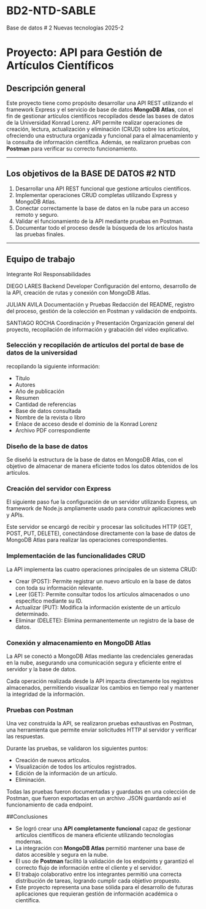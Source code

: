 # BD2-NTD-SABLE
Base de datos # 2 Nuevas tecnologías 2025-2

# Proyecto: API para Gestión de Artículos Científicos

## Descripción general

Este proyecto tiene como propósito desarrollar una API REST utilizando el framework Express y el servicio de base de datos **MongoDB Atlas**, con el fin de gestionar artículos científicos recopilados desde las bases de datos de la Universidad Konrad Lorenz. API permite realizar operaciones de creación, lectura, actualización y eliminación (CRUD) sobre los artículos, ofreciendo una estructura organizada y funcional para el almacenamiento y la consulta de información científica. Además, se realizaron pruebas con **Postman** para verificar su correcto funcionamiento.

---

## Los objetivos de la BASE DE DATOS #2 NTD

1. Desarrollar una API REST funcional que gestione artículos científicos.  
2. Implementar operaciones CRUD completas utilizando Express y MongoDB Atlas.  
3. Conectar correctamente la base de datos en la nube para un acceso remoto y seguro.  
4. Validar el funcionamiento de la API mediante pruebas en Postman.  
5. Documentar todo el proceso desde la búsqueda de los artículos hasta las pruebas finales.  

---

## Equipo de trabajo
 
   Integrante            Rol                                                     Responsabilidades 

 DIEGO LARES     Backend Developer                 Configuración del entorno, desarrollo de la API, creación de rutas y conexión con MongoDB Atlas. 

 JULIAN AVILA    Documentación y Pruebas           Redacción del README, registro del proceso, gestión de la colección en Postman y validación de endpoints. 
 
 SANTIAGO ROCHA  Coordinación y Presentación       Organización general del proyecto, recopilación de información y grabación del video explicativo. 





### Selección y recopilación de artículos del portal de base de datos de la universidad


recopilando la siguiente información:  
- Título  
- Autores  
- Año de publicación  
- Resumen  
- Cantidad de referencias  
- Base de datos consultada  
- Nombre de la revista o libro  
- Enlace de acceso desde el dominio de la Konrad Lorenz  
- Archivo PDF correspondiente  



### Diseño de la base de datos

Se diseñó la estructura de la base de datos en MongoDB Atlas, con el objetivo de almacenar de manera eficiente todos los datos obtenidos de los artículos.  


### Creación del servidor con Express

El siguiente paso fue la configuración de un servidor utilizando Express, un framework de Node.js ampliamente usado para construir aplicaciones web y APIs.  

Este servidor se encargó de recibir y procesar las solicitudes HTTP (GET, POST, PUT, DELETE), conectándose directamente con la base de datos de MongoDB Atlas para realizar las operaciones correspondientes.


### Implementación de las funcionalidades CRUD

La API implementa las cuatro operaciones principales de un sistema CRUD:  

- Crear (POST):      Permite registrar un nuevo artículo en la base de datos con toda su información relevante.  
- Leer (GET):        Permite consultar todos los artículos almacenados o uno específico mediante su ID.  
- Actualizar (PUT):  Modifica la información existente de un artículo determinado.  
- Eliminar (DELETE): Elimina permanentemente un registro de la base de datos.  



### Conexión y almacenamiento en MongoDB Atlas

La API se conectó a MongoDB Atlas mediante las credenciales generadas en la nube, asegurando una comunicación segura y eficiente entre el servidor y la base de datos.  

Cada operación realizada desde la API impacta directamente los registros almacenados, permitiendo visualizar los cambios en tiempo real y mantener la integridad de la información.


### Pruebas con Postman

Una vez construida la API, se realizaron pruebas exhaustivas en Postman, una herramienta que permite enviar solicitudes HTTP al servidor y verificar las respuestas.  

Durante las pruebas, se validaron los siguientes puntos:
- Creación de nuevos artículos.  
- Visualización de todos los artículos registrados.  
- Edición de la información de un artículo.  
- Eliminación.  

Todas las pruebas fueron documentadas y guardadas en una colección de Postman, que fueron exportadas en un archivo .JSON guardando así el funcionamiento de cada endpoint.



##Conclusiones

- Se logró crear una **API completamente funcional** capaz de gestionar artículos científicos de manera eficiente utilizando tecnologías modernas.  
- La integración con **MongoDB Atlas** permitió mantener una base de datos accesible y segura en la nube.  
- El uso de **Postman** facilitó la validación de los endpoints y garantizó el correcto flujo de información entre el cliente y el servidor.  
- El trabajo colaborativo entre los integrantes permitió una correcta distribución de tareas, logrando cumplir cada objetivo propuesto.  
- Este proyecto representa una base sólida para el desarrollo de futuras aplicaciones que requieran gestión de información académica o científica.